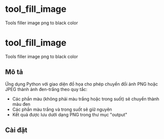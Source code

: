 # tool_fill_image
Tools filler image png to black color
# tool_fill_image
Tools filler image png to black color

## Mô tả
Ứng dụng Python với giao diện đồ họa cho phép chuyển đổi ảnh PNG hoặc JPEG thành ảnh đen-trắng theo quy tắc:
- Các phần màu (không phải màu trắng hoặc trong suốt) sẽ chuyển thành màu đen
- Các phần màu trắng và trong suốt sẽ giữ nguyên
- Kết quả được lưu dưới dạng PNG trong thư mục "output"

## Cài đặt